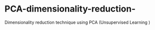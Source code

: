 # PCA-dimensionality-reduction-
Dimensionality reduction technique using PCA (Unsupervised Learning )
